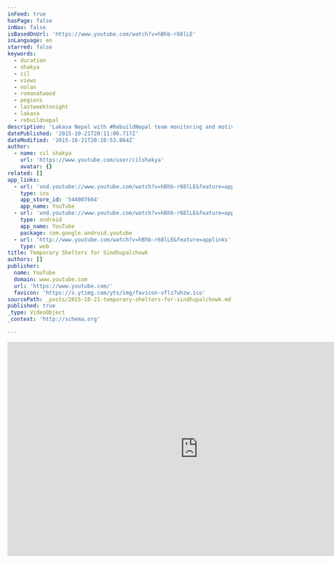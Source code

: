 ```yaml
---
inFeed: true
hasPage: false
inNav: false
isBasedOnUrl: 'https://www.youtube.com/watch?v=hBhb-r68lLE'
inLanguage: en
starred: false
keywords:
  - duration
  - shakya
  - cil
  - views
  - nolan
  - romanatwood
  - pegions
  - lastweektonight
  - lakasa
  - rebuildnepal
description: 'Lakasa Nepal with ‪#‎RebuildNepal‬ team monitoring and motivating local villagers. Our capacity building and transfer of skills to local people paid off. 10 temporary shelters completed in 2 days.'
datePublished: '2015-10-21T20:11:06.717Z'
dateModified: '2015-10-21T20:10:53.864Z'
author:
  - name: cil shakya
    url: 'https://www.youtube.com/user/cilshakya'
    avatar: {}
related: []
app_links:
  - url: 'vnd.youtube://www.youtube.com/watch?v=hBhb-r68lLE&feature=applinks'
    type: ios
    app_store_id: '544007664'
    app_name: YouTube
  - url: 'vnd.youtube://www.youtube.com/watch?v=hBhb-r68lLE&feature=applinks'
    type: android
    app_name: YouTube
    package: com.google.android.youtube
  - url: 'http://www.youtube.com/watch?v=hBhb-r68lLE&feature=applinks'
    type: web
title: Temporary Shelters for Sindhupalchowk
authors: []
publisher:
  name: YouTube
  domain: www.youtube.com
  url: 'https://www.youtube.com/'
  favicon: 'https://s.ytimg.com/yts/img/favicon-vflz7uhzw.ico'
sourcePath: _posts/2015-10-21-temporary-shelters-for-sindhupalchowk.md
published: true
_type: VideoObject
_context: 'http://schema.org'

---
```

<iframe src="https://cdn.embedly.com/widgets/media.html?src=https%3A%2F%2Fwww.youtube.com%2Fembed%2FhBhb-r68lLE%3Ffeature%3Doembed&amp;url=https%3A%2F%2Fwww.youtube.com%2Fwatch%3Fv%3DhBhb-r68lLE&amp;image=https%3A%2F%2Fi.ytimg.com%2Fvi%2FhBhb-r68lLE%2Fhqdefault.jpg&amp;key=b7d04c9b404c499eba89ee7072e1c4f7&amp;type=text%2Fhtml&amp;schema=youtube" width="854" height="480" scrolling="no" frameborder="0" allowfullscreen="allowfullscreen" style=""></iframe>